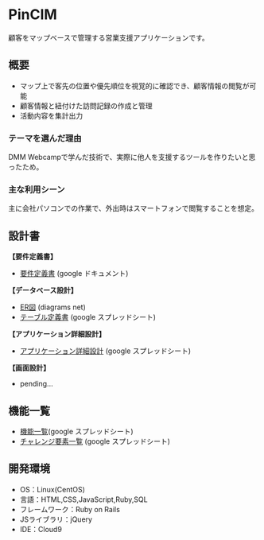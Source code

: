 # PinCIM
顧客をマップベースで管理する営業支援アプリケーションです。
## 概要
- マップ上で客先の位置や優先順位を視覚的に確認でき、顧客情報の閲覧が可能
- 顧客情報と紐付けた訪問記録の作成と管理
- 活動内容を集計出力

### テーマを選んだ理由
DMM Webcampで学んだ技術で、実際に他人を支援するツールを作りたいと思ったため。

### 主な利用シーン
主に会社パソコンでの作業で、外出時はスマートフォンで閲覧することを想定。

## 設計書
**【要件定義書】**
- [要件定義書](https://docs.google.com/document/d/1VYsiHaBlQYy3CG8iiQNcKWAK1yWfmMwUOGHk4np_dGI/edit?usp=sharing) (google ドキュメント)

**【データベース設計】**
- [ER図](https://drive.google.com/file/d/1UKf_UOWui88kb5k9TbKfvhMiKuVJ-Adn/view?usp=sharing) (diagrams net)
- [テーブル定義書](https://docs.google.com/spreadsheets/d/12tuiDZNI5nJ7PYf06kyu3CpLgYO7GenQqfcQFNQ-ewk/edit?usp=sharing) (google スプレッドシート)

**【アプリケーション詳細設計】**
- [アプリケーション詳細設計](https://docs.google.com/spreadsheets/d/1ZN_7u0ZNkt1S25o69UGqhw-xEE71RfWZtR7fF3mqyQs/edit?usp=sharing) (google スプレッドシート)

**【画面設計】**
- pending...

## 機能一覧
- [機能一覧](https://docs.google.com/spreadsheets/d/1A6S3yAGR7iKuectLNO92N2Kpv95bOUcJ2s8PFfZfkvQ/edit?usp=sharing)(google スプレッドシート)
- [チャレンジ要素一覧](https://docs.google.com/spreadsheets/d/1A3z6Wkq6ry9K3m2mlBMgdLitNztRJ3YCQJdI46ocBzQ/edit?usp=sharing) (google スプレッドシート)

## 開発環境
- OS：Linux(CentOS)
- 言語：HTML,CSS,JavaScript,Ruby,SQL
- フレームワーク：Ruby on Rails
- JSライブラリ：jQuery
- IDE：Cloud9
